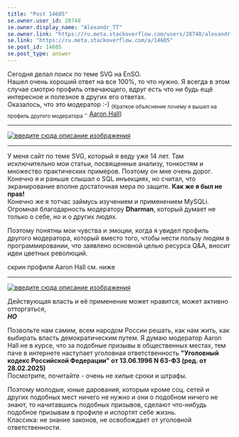 ```yaml
---
title: "Post 14605"
se.owner.user_id: 28748
se.owner.display_name: "Alexandr_TT"
se.owner.link: "https://ru.meta.stackoverflow.com/users/28748/alexandr-tt"
se.link: "https://ru.meta.stackoverflow.com/a/14605"
se.post_id: 14605
se.post_type: answer
---
```

<p>Сегодня делал поиск по теме SVG на EnSO.<br />
Нашел очень хороший ответ на все 100%, то что нужно.
Я всегда в этом случае смотрю профиль отвечающего, вдруг есть что ни будь ещё интересное и полезное в других его ответах.<br />
Оказалось, что это модератор  :-)  <sub>(Краткое объяснение почему я вышел на профиль другого модератора</sub> - <a href="https://stackoverflow.com/users/541136/aaron-hall">Aaron Hall</a>)</p>
<hr>   
<p><a href="https://i.sstatic.net/BHcTuQZz.png" rel="nofollow noreferrer"><img src="https://i.sstatic.net/BHcTuQZz.png" alt="введите сюда описание изображения" /></a></p>
<hr>
<p>У меня сайт по теме SVG, который я веду уже 14 лет. Там исключительно мои статьи, посвященные анализу, тонкостям и множество практических примеров. Поэтому он мне очень дорог.<br />
Конечно я и раньше слышал о SQL инъекциях, но считал, что экранирование вполне достаточная мера по защите.  <strong>Как же я был не прав!</strong><br />
Конечно же я тотчас займусь изучением и применением MySQLi.<br />
Огромная благодарность модератору <strong>Dharman</strong>, который думает не только о себе, но и о других людях.</p>
<p>Поэтому понятны мои чувства и эмоции, когда я увидел профиль другого модератора, который вместо того, чтобы нести пользу людям в программировании, что заявлено основной целью ресурса Q&amp;A, вносит идеи цветных революций.</p>
<p>скрин профиля Aaron Hall см. ниже</p>
<hr>     
<p><a href="https://i.sstatic.net/Zdsn1PmS.png" rel="nofollow noreferrer"><img src="https://i.sstatic.net/Zdsn1PmS.png" alt="введите сюда описание изображения" /></a></p>
<p>Действующая власть и её  применение может нравится, может активно отторгаться,<br />
<em><strong>НО</strong></em></p>
<p>Позвольте нам самим, всем народом России  решать, как нам жить, как  выбирать власть демократическим путем.
Я думаю  модератор Aaron Hall не в курсе, что за подобные призывы в общественных местах, тем паче в интернете наступает   уголовная ответственность <strong>&quot;Уголовный кодекс Российской Федерации&quot; от 13.06.1996 N 63-ФЗ (ред. от 28.02.2025)</strong><br />
Посмотрите, почитайте - очень не хилые сроки и штрафы.</p>
<p>Поэтому молодые, юные дарования, которым кроме соц. сетей и других подобных мест ничего не нужно и они о подобном ничего не знают, то  начитавшись подобных призывов, сделают что-нибудь подобное призывам в профиле и испортят себе жизнь.<br />
Классика: не знание законов, не освобождает от уголовной ответственности.</p>
